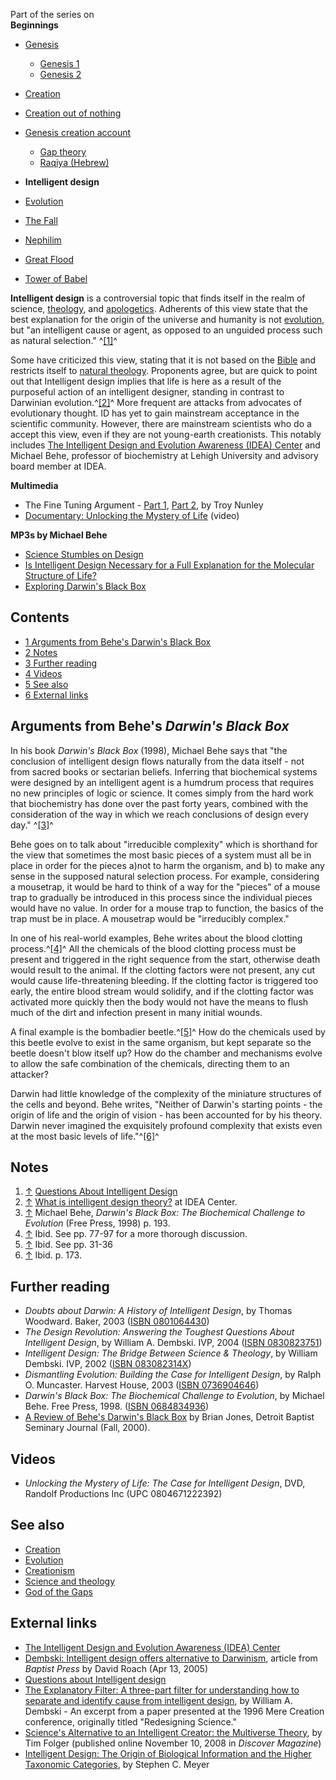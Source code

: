 Part of the series on  
**Beginnings**
-   [Genesis](Genesis "Genesis")
    -   [Genesis 1](Genesis_1 "Genesis 1")
    -   [Genesis 2](Genesis_2 "Genesis 2")

-   [Creation](Creation "Creation")
-   [Creation out of nothing](Creation_out_of_nothing "Creation out of nothing")
-   [Genesis creation account](Genesis_creation_account "Genesis creation account")
    -   [Gap theory](Gap_theory "Gap theory")
    -   [Raqiya (Hebrew)](Raqiya_(Hebrew) "Raqiya (Hebrew)")

-   **Intelligent design**
-   [Evolution](Evolution "Evolution")
-   [The Fall](The_Fall "The Fall")
-   [Nephilim](Nephilim "Nephilim")
-   [Great Flood](Great_Flood "Great Flood")
-   [Tower of Babel](Tower_of_Babel "Tower of Babel")

**Intelligent design** is a controversial topic that finds itself
in the realm of science, [theology](Theology "Theology"), and
[apologetics](Apologetics "Apologetics"). Adherents of this view
state that the best explanation for the origin of the universe and
humanity is not [evolution](Evolution "Evolution"), but "an
intelligent cause or agent, as opposed to an unguided process such
as natural selection." ^[[1]](#note-0)^

Some have criticized this view, stating that it is not based on the
[Bible](Bible "Bible") and restricts itself to
[natural theology](Natural_theology "Natural theology"). Proponents
agree, but are quick to point out that Intelligent design implies
that life is here as a result of the purposeful action of an
intelligent designer, standing in contrast to Darwinian
evolution.^[[2]](#note-1)^ More frequent are attacks from advocates
of evolutionary thought. ID has yet to gain mainstream acceptance
in the scientific community. However, there are mainstream
scientists who do a accept this view, even if they are not
young-earth creationists. This notably includes
[The Intelligent Design and Evolution Awareness (IDEA) Center](http://www.ideacenter.org/)
and Michael Behe, professor of biochemistry at Lehigh University
and advisory board member at IDEA.



**Multimedia**

-   The Fine Tuning Argument -
    [Part 1](http://www.youtube.com/watch?v=iPoilATRfWw),
    [Part 2](http://www.youtube.com/watch?v=U-JLssH8WD8), by Troy
    Nunley
-   [Documentary: Unlocking the Mystery of Life](http://video.google.com/videoplay?docid=-3398897723006201061&q=Unlocking+the+Mystery+of+Life)
    (video)

**MP3s by Michael Behe**

-   [Science Stumbles on Design](http://www.veritas.org/mediafiles/Veritas-02-Rice-Behe-2021243.mp3)
-   [Is Intelligent Design Necessary for a Full Explanation for the Molecular Structure of Life?](http://www.veritas.org/mediafiles/Behe%20TexasAM.mp3)
-   [Exploring Darwin's Black Box](http://www.veritas.org/mediafiles/VTS-Behe-1999-Ohio-99VFOH01.mp3)



## Contents

-   [1 Arguments from Behe's Darwin's Black Box](#Arguments_from_Behe.27s_Darwin.27s_Black_Box)
-   [2 Notes](#Notes)
-   [3 Further reading](#Further_reading)
-   [4 Videos](#Videos)
-   [5 See also](#See_also)
-   [6 External links](#External_links)

## Arguments from Behe's *Darwin's Black Box*

In his book *Darwin's Black Box* (1998), Michael Behe says that
"the conclusion of intelligent design flows naturally from the data
itself - not from sacred books or sectarian beliefs. Inferring that
biochemical systems were designed by an intelligent agent is a
humdrum process that requires no new principles of logic or
science. It comes simply from the hard work that biochemistry has
done over the past forty years, combined with the consideration of
the way in which we reach conclusions of design every day."
^[[3]](#note-2)^

Behe goes on to talk about "irreducible complexity" which is
shorthand for the view that sometimes the most basic pieces of a
system must all be in place in order for the pieces a)not to harm
the organism, and b) to make any sense in the supposed natural
selection process. For example, considering a mousetrap, it would
be hard to think of a way for the "pieces" of a mouse trap to
gradually be introduced in this process since the individual pieces
would have no value. In order for a mouse trap to function, the
basics of the trap must be in place. A mousetrap would be
"irreducibly complex."

In one of his real-world examples, Behe writes about the blood
clotting process.^[[4]](#note-3)^ All the chemicals of the blood
clotting process must be present and triggered in the right
sequence from the start, otherwise death would result to the
animal. If the clotting factors were not present, any cut would
cause life-threatening bleeding. If the clotting factor is
triggered too early, the entire blood stream would solidify, and if
the clotting factor was activated more quickly then the body would
not have the means to flush much of the dirt and infection present
in many initial wounds.

A final example is the bombadier beetle.^[[5]](#note-4)^ How do the
chemicals used by this beetle evolve to exist in the same organism,
but kept separate so the beetle doesn't blow itself up? How do the
chamber and mechanisms evolve to allow the safe combination of the
chemicals, directing them to an attacker?

Darwin had little knowledge of the complexity of the miniature
structures of the cells and beyond. Behe writes, "Neither of
Darwin's starting points - the origin of life and the origin of
vision - has been accounted for by his theory. Darwin never
imagined the exquisitely profound complexity that exists even at
the most basic levels of life."^[[6]](#note-5)^

## Notes

1.  [↑](#ref-0)
    [Questions About Intelligent Design](http://www.discovery.org/csc/topQuestions.php#questionsAboutIntelligentDesign)
2.  [↑](#ref-1)
    [What is intelligent design theory?](http://www.ideacenter.org/contentmgr/showdetails.php/id/1170)
    at IDEA Center.
3.  [↑](#ref-2) Michael Behe,
    *Darwin's Black Box: The Biochemical Challenge to Evolution* (Free
    Press, 1998) p. 193.
4.  [↑](#ref-3) Ibid. See pp. 77-97 for a more thorough discussion.
5.  [↑](#ref-4) Ibid. See pp. 31-36
6.  [↑](#ref-5) Ibid. p. 173.

## Further reading

-   *Doubts about Darwin: A History of Intelligent Design*, by
    Thomas Woodward. Baker, 2003
    ([ISBN 0801064430](http://www.theopedia.com/Special:BookSources/0801064430))
-   *The Design Revolution: Answering the Toughest Questions About Intelligent Design*,
    by William A. Dembski. IVP, 2004
    ([ISBN 0830823751](http://www.theopedia.com/Special:BookSources/0830823751))
-   *Intelligent Design: The Bridge Between Science & Theology*, by
    William Dembski. IVP, 2002
    ([ISBN 083082314X](http://www.theopedia.com/Special:BookSources/083082314X))
-   *Dismantling Evolution: Building the Case for Intelligent Design*,
    by Ralph O. Muncaster. Harvest House, 2003
    ([ISBN 0736904646](http://www.theopedia.com/Special:BookSources/0736904646))
-   *Darwin's Black Box: The Biochemical Challenge to Evolution*,
    by Michael Behe. Free Press, 1998.
    ([ISBN 0684834936](http://www.theopedia.com/Special:BookSources/0684834936))
-   [A Review of Behe's Darwin's Black Box](http://www.dbts.edu/journals/2000/ReviewJones.pdf)
    by Brian Jones, Detroit Baptist Seminary Journal (Fall, 2000).

## Videos

-   *Unlocking the Mystery of Life: The Case for Intelligent Design*,
    DVD, Randolf Productions Inc (UPC 0804671222392)

## See also

-   [Creation](Creation "Creation")
-   [Evolution](Evolution "Evolution")
-   [Creationism](Creationism "Creationism")
-   [Science and theology](Science_and_theology "Science and theology")
-   [God of the Gaps](God_of_the_Gaps "God of the Gaps")

## External links

-   [The Intelligent Design and Evolution Awareness (IDEA) Center](http://www.ideacenter.org/)
-   [Dembski: Intelligent design offers alternative to Darwinism](http://www.bpnews.net/bpnews.asp?ID=20574),
    article from *Baptist Press* by David Roach (Apr 13, 2005)
-   [Questions about Intelligent design](http://www.discovery.org/csc/topQuestions.php#questionsAboutIntelligentDesign)
-   [The Explanatory Filter: A three-part filter for understanding how to separate and identify cause from intelligent design](http://www.arn.org/docs/dembski/wd_explfilter.htm),
    by William A. Dembski - An excerpt from a paper presented at the
    1996 Mere Creation conference, originally titled "Redesigning
    Science."
-   [Science's Alternative to an Intelligent Creator: the Multiverse Theory](http://discovermagazine.com/2008/dec/10-sciences-alternative-to-an-intelligent-creator),
    by Tim Folger (published online November 10, 2008 in
    *Discover Magazine*)
-   [Intelligent Design: The Origin of Biological Information and the Higher Taxonomic Categories](http://www.discovery.org/a/2177),
    by Stephen C. Meyer




